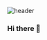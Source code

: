 ![header](https://capsule-render.vercel.app/api?type=waving&color=B6F4FF&height=300&section=header&text=KIMAKUMA%20GITHUB&fontSize=80&fontColor=ffffff)

### Hi there 👋


<!--
**kimakuma/kimakuma** is a ✨ _special_ ✨ repository because its `README.md` (this file) appears on your GitHub profile.

Here are some ideas to get you started:

- 🔭 I’m currently working on ...
- 🌱 I’m currently learning ...
- 👯 I’m looking to collaborate on ...
- 🤔 I’m looking for help with ...
- 💬 Ask me about ...
- 📫 How to reach me: ...
- 😄 Pronouns: ...
- ⚡ Fun fact: ...
-->
